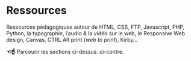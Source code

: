 # Ressources

Ressources pédagogiques autour de HTML, CSS, FTP, Javascript, PHP, Python, la typographie, l’audio & la vidéo sur le web, le Responsive Web design, Canvas, CTRL Alt print (_web to print_), Kirby…

<div class="nav-help">
<strong><span class="nav-help-manicule nav-help-desktop">☜</span><span class="nav-help-manicule nav-help-mobile">☝</span></strong>
Parcourir les sections <span class="nav-help-mobile">ci-dessus.</span>  <span class="nav-help-desktop">ci-contre.</span>
</div>  